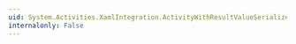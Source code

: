 ```yaml
---
uid: System.Activities.XamlIntegration.ActivityWithResultValueSerializer
internalonly: False
---
```

